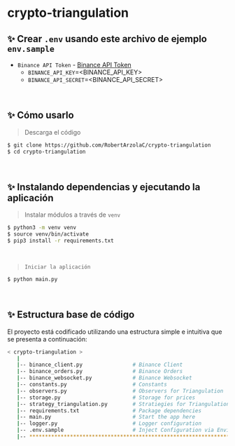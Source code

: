 # crypto-triangulation

## ✨ Crear `.env` usando este archivo de ejemplo `env.sample`

- `Binance API Token` - [Binance API Token](https://www.binance.com/es/support/faq/360002502072)
  - `BINANCE_API_KEY`=<BINANCE_API_KEY>
  - `BINANCE_API_SECRET`=<BINANCE_API_SECRET>

<br />

## ✨ Cómo usarlo

> Descarga el código

```bash
$ git clone https://github.com/RobertArzolaC/crypto-triangulation
$ cd crypto-triangulation
```

<br />

## ✨ Instalando dependencias y ejecutando la aplicación

> Instalar módulos a través de `venv`

```bash
$ python3 -m venv venv
$ source venv/bin/activate
$ pip3 install -r requirements.txt
```

<br />

> `Iniciar la aplicación`

```bash
$ python main.py
```

<br />

## ✨ Estructura base de código

El proyecto está codificado utilizando una estructura simple e intuitiva que se presenta a continuación:

```bash
< crypto-triangulation >
   |
   |-- binance_client.py                # Binance Client
   |-- binance_orders.py                # Binance Orders
   |-- binance_websocket.py             # Binance Websocket
   |-- constants.py                     # Constants
   |-- observers.py                     # Observers for Triangulation
   |-- storage.py                       # Storage for prices
   |-- strategy_triangulation.py        # Stratiegies for Triangulation
   |-- requirements.txt                 # Package dependencies
   |-- main.py                          # Start the app here
   |-- logger.py                        # Logger configuration
   |-- .env.sample                      # Inject Configuration via Environment Variables
   |-- *************************************************************************************
```
